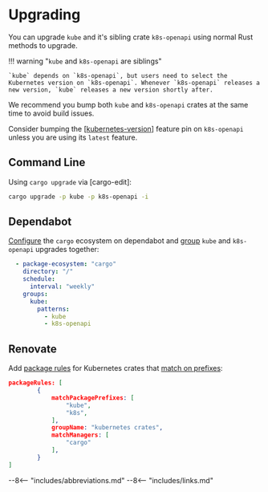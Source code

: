 # Upgrading

You can upgrade `kube` and it's sibling crate `k8s-openapi` using normal Rust methods to upgrade.

!!! warning "`kube` and `k8s-openapi` are siblings"

    `kube` depends on `k8s-openapi`, but users need to select the Kubernetes version on `k8s-openapi`. Whenever `k8s-openapi` releases a new version, `kube` releases a new version shortly after.

We recommend you bump both `kube` and `k8s-openapi` crates at the same time to avoid build issues.

Consider bumping the [[kubernetes-version]] feature pin on `k8s-openapi` unless you are using its `latest` feature.

## Command Line

Using `cargo upgrade` via [cargo-edit]:

```sh
cargo upgrade -p kube -p k8s-openapi -i
```

## Dependabot

[Configure](https://docs.github.com/en/code-security/dependabot/dependabot-version-updates/configuration-options-for-the-dependabot.yml-file) the `cargo` ecosystem on dependabot and [group](https://docs.github.com/en/code-security/dependabot/dependabot-version-updates/configuration-options-for-the-dependabot.yml-file#groups) `kube` and `k8s-openapi` upgrades together:

```yaml
  - package-ecosystem: "cargo"
    directory: "/"
    schedule:
      interval: "weekly"
    groups:
      kube:
        patterns:
          - kube
          - k8s-openapi
```

## Renovate

Add [package rules](https://docs.renovatebot.com/configuration-options/) for Kubernetes crates that [match on prefixes](https://docs.renovatebot.com/configuration-options/#matchpackageprefixes):

```json
packageRules: [
        {
            matchPackagePrefixes: [
                "kube",
                "k8s",
            ],
            groupName: "kubernetes crates",
            matchManagers: [
                "cargo"
            ],
        }
]
```

--8<-- "includes/abbreviations.md"
--8<-- "includes/links.md"


[//begin]: # "Autogenerated link references for markdown compatibility"
[kubernetes-version]: kubernetes-version "kubernetes-version"
[//end]: # "Autogenerated link references"
